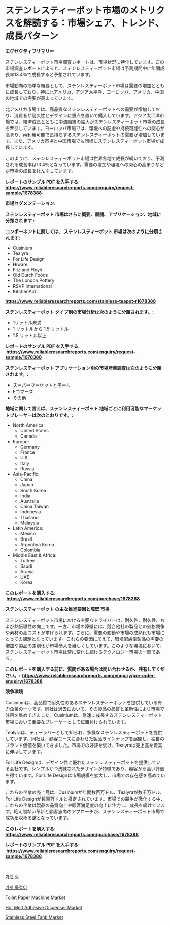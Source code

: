 <p><h1>ステンレスティーポット市場のメトリクスを解読する：市場シェア、トレンド、成長パターン</h1></p><p><strong>エグゼクティブサマリー</strong></p>
<p><p>ステンレスティーポット市場調査レポートは、市場状況に特化しています。この市場調査レポートによると、ステンレスティーポット市場は予測期間中に年間成長率13.4％で成長すると予想されています。</p><p>市場動向の簡単な概要として、ステンレスティーポット市場は需要の増加とともに成長しており、特に北アメリカ、アジア太平洋、ヨーロッパ、アメリカ、中国の地域での需要が高まっています。</p><p>北アメリカ市場では、高品質なステンレスティーポットへの需要が増加しており、消費者が耐久性とデザインに重点を置いて購入しています。アジア太平洋市場では、経済成長とともに中流階級の拡大がステンレスティーポット市場の成長を牽引しています。ヨーロッパ市場では、環境への配慮や持続可能性への関心が高まり、再利用可能で長持ちするステンレスティーポットの需要が増加しています。また、アメリカ市場と中国市場でも同様にステンレスティーポット市場が成長しています。</p><p>このように、ステンレスティーポット市場は世界各地で成長が続いており、予測される成長率は13.4％となっています。需要の増加や環境への関心の高まりなどが市場の成長をけん引しています。</p></p>
<p><strong>レポートのサンプル PDF を入手する: <a href="https://www.reliableresearchreports.com/enquiry/request-sample/1678388">https://www.reliableresearchreports.com/enquiry/request-sample/1678388</a></strong></p>
<p><strong>市場セグメンテーション:</strong></p>
<p><strong> ステンレスティーポット 市場はさらに概要、展開、アプリケーション、地域に分類されます :</strong></p>
<p><strong>コンポーネントに関しては、 ステンレスティーポット 市場は次のように分類されます: &nbsp;</strong></p>
<p><ul><li>Cusinium</li><li>Tealyra</li><li>For Life Design</li><li>Hiware</li><li>Fitz and Floyd</li><li>Old Dutch Foods</li><li>The London Pottery</li><li>RSVP International</li><li>KitchenAid</li></ul></p>
<p><strong><a href="https://www.reliableresearchreports.com/stainless-teapot-r1678388">https://www.reliableresearchreports.com/stainless-teapot-r1678388</a></strong></p>
<p><strong> ステンレスティーポット タイプ別の市場分析は次のように分類されます。:</strong></p>
<p><ul><li>1リットル未満</li><li>1 リットルから 1.5 リットル</li><li>1.5 リットル以上</li></ul></p>
<p><strong>レポートのサンプル PDF を入手する: &nbsp;<a href="https://www.reliableresearchreports.com/enquiry/request-sample/1678388">https://www.reliableresearchreports.com/enquiry/request-sample/1678388</a></strong></p>
<p><strong> ステンレスティーポット アプリケーション別の市場産業調査は次のように分類されます。:</strong></p>
<p><ul><li>スーパーマーケットとモール</li><li>Eコマース</li><li>その他</li></ul></p>
<p><strong>地域に関して言えば、ステンレスティーポット 地域ごとに利用可能なマーケットプレーヤーは次のとおりです。:</strong></p>
<p><ul>
    <li>
        North America:
        <ul>
            <li>United States</li>
            <li>Canada</li>
        </ul>
    </li>
    <li>
        Europe:
        <ul>
            <li>Germany</li>
            <li>France</li>
            <li>U.K.</li>
            <li>Italy</li>
            <li>Russia</li>
        </ul>
    </li>
    <li>
        Asia-Pacific:
        <ul>
            <li>China</li>
            <li>Japan</li>
            <li>South Korea</li>
            <li>India</li>
            <li>Australia</li>
            <li>China Taiwan</li>
            <li>Indonesia</li>
            <li>Thailand</li>
            <li>Malaysia</li>
        </ul>
    </li>
    <li>
        Latin America:
        <ul>
            <li>Mexico</li>
            <li>Brazil</li>
            <li>Argentina Korea</li>
            <li>Colombia</li>
        </ul>
    </li>
    <li>
        Middle East & Africa:
        <ul>
            <li>Turkey</li>
            <li>Saudi</li>
            <li>Arabia</li>
            <li>UAE</li>
            <li>Korea</li>
        </ul>
    </li>
    </ul></p>
<p><strong>このレポートを購入する: &nbsp;<a href="https://www.reliableresearchreports.com/purchase/1678388">https://www.reliableresearchreports.com/purchase/1678388</a></strong></p>
<p><strong>ステンレスティーポット の主な推進要因と障壁 市場</strong></p>
<p><p>ステンレスティーポット市場における主要なドライバーは、耐久性、耐久性、および熱伝導性の向上です。一方、市場の障壁には、競合他社の製品との価格競争や素材の高コストが挙げられます。さらに、需要の変動や市場の成熟化も市場にとっての課題となっています。これらの要因に加えて、環境配慮型製品の需要の増加や製品の差別化が市場参入を難しくしています。このような環境において、ステンレスティーポット市場は常に変化し続けるテクノロジー市場の一部である。</p></p>
<p><strong>このレポートを購入する前に、質問がある場合は問い合わせるか、共有してください。:&nbsp; <a href="https://www.reliableresearchreports.com/enquiry/pre-order-enquiry/1678388">https://www.reliableresearchreports.com/enquiry/pre-order-enquiry/1678388</a></strong></p>
<p><strong>競争環境</strong></p>
<p><p>Cusiniumは、高品質で耐久性のあるステンレスティーポットを提供している有力企業の一つです。同社は過去において、その製品の品質と革新性により市場で注目を集めてきました。Cusiniumは、急速に成長するステンレスティーポット市場において重要なプレーヤーとして位置付けられています。</p><p>Tealyraは、ティーラバーとして知られ、多様なステンレスティーポットを提供しています。同社は、顧客ニーズに合わせた製品ラインナップを展開し、独自のブランド価値を築いてきました。市場での好評を受け、Tealyraは売上高を着実に伸ばしています。</p><p>For Life Designは、デザイン性に優れたステンレスティーポットを提供している会社です。シンプルかつ洗練されたデザインが特徴であり、顧客から高い評価を得ています。For Life Designは市場規模を拡大し、市場での存在感を高めています。</p><p>これらの企業の売上高は、Cusiniumが年間数百万ドル、Tealyraが数千万ドル、For Life Designが数百万ドルと推定されています。市場での競争が激化する中、これらの企業は製品の品質向上や顧客満足度の向上に注力し、成長を続けています。絶え間ない革新と顧客志向のアプローチが、ステンレスティーポット市場で成功を収める鍵となっています。</p></p>
<p><strong>このレポートを購入する: &nbsp; <a href="https://www.reliableresearchreports.com/purchase/1678388">https://www.reliableresearchreports.com/purchase/1678388</a></strong></p>
<p><strong>レポートのサンプル PDF を入手する: &nbsp;<a href="https://www.reliableresearchreports.com/enquiry/request-sample/1678388">https://www.reliableresearchreports.com/enquiry/request-sample/1678388</a></strong><strong></strong></p>
<p>&nbsp;</p>
<p><p><a href="https://github.com/vs019sa3m8x/Market-Research-Report-List-1/blob/main/826471420592.md">가넷 링</a></p><p><a href="https://github.com/lzrvbyqzftro57/Market-Research-Report-List-1/blob/main/920837320591.md">가넷 목걸이</a></p><p><a href="https://github.com/gulaimolin/Market-Research-Report-List-3/blob/main/toilet-paper-machine-market.md">Toilet Paper Machine Market</a></p><p><a href="https://view.publitas.com/reportprime-1/hot-melt-adhesive-dispenser-market-size-share-trends-analysis-report-by-application-regional-outlook-competitive-strategies-and-segment-forecasts-2024-2031/">Hot Melt Adhesive Dispenser Market</a></p><p><a href="https://github.com/mauripalmi/Market-Research-Report-List-2/blob/main/stainless-steel-tank-market.md">Stainless Steel Tank Market</a></p></p>